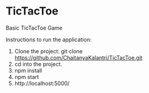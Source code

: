 # TicTacToe
Basic TicTacToe Game

Instructions to run the application:
1. Clone the project:
	git clone https://github.com/ChaitanyaKalantri/TicTacToe.git
2. cd into the project.
3. npm install 
4. npm start
5. http://localhost:5000/
